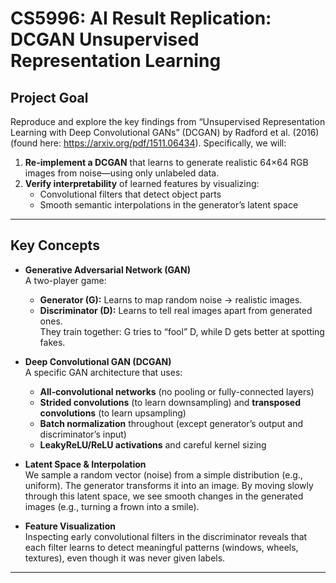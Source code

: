 # CS5996: AI Result Replication: DCGAN Unsupervised Representation Learning

## Project Goal
Reproduce and explore the key findings from “Unsupervised Representation Learning with Deep Convolutional GANs” (DCGAN) by Radford et al. (2016) (found here: https://arxiv.org/pdf/1511.06434). Specifically, we will:

1. **Re-implement a DCGAN** that learns to generate realistic 64×64 RGB images from noise—using only unlabeled data.  
2. **Verify interpretability** of learned features by visualizing:  
   - Convolutional filters that detect object parts  
   - Smooth semantic interpolations in the generator’s latent space  

---

## Key Concepts

- **Generative Adversarial Network (GAN)**  
  A two-player game:  
  - **Generator (G):** Learns to map random noise → realistic images.  
  - **Discriminator (D):** Learns to tell real images apart from generated ones.  
  They train together: G tries to “fool” D, while D gets better at spotting fakes.

- **Deep Convolutional GAN (DCGAN)**  
  A specific GAN architecture that uses:  
  - **All‐convolutional networks** (no pooling or fully-connected layers)  
  - **Strided convolutions** (to learn downsampling) and **transposed convolutions** (to learn upsampling)  
  - **Batch normalization** throughout (except generator’s output and discriminator’s input)  
  - **LeakyReLU/ReLU activations** and careful kernel sizing  

- **Latent Space & Interpolation**  
  We sample a random vector (noise) from a simple distribution (e.g., uniform). The generator transforms it into an image. By moving slowly through this latent space, we see smooth changes in the generated images (e.g., turning a frown into a smile).

- **Feature Visualization**  
  Inspecting early convolutional filters in the discriminator reveals that each filter learns to detect meaningful patterns (windows, wheels, textures), even though it was never given labels.

---

